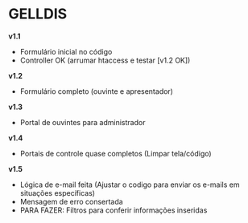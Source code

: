 # GELLDIS

**v1.1**

- Formulário inicial no código
- Controller OK (arrumar htaccess e testar [v1.2 OK])

**v1.2**

- Formulário completo (ouvinte e apresentador)

**v1.3**

- Portal de ouvintes para administrador

**v1.4**

- Portais de controle quase completos (Limpar tela/código)

**v1.5**

- Lógica de e-mail feita (Ajustar o codigo para enviar os e-mails em situações específicas)
- Mensagem de erro consertada
- PARA FAZER: Filtros para conferir informações inseridas
